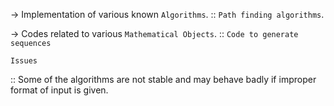 -> Implementation of various known `Algorithms`.
    :: `Path finding algorithms`.
    
-> Codes related to various `Mathematical Objects`.
    :: `Code to generate sequences`
    
 `Issues`
 
:: Some of the algorithms are not stable and may behave badly if improper format of input is given.

